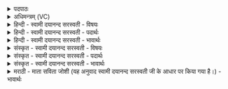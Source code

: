 <details><summary>पदपाठः</summary>

तत्। स॒वि॒तुः। वरे॑ण्यम्। भर्गः॑। दे॒वस्य॑। धी॒म॒हि॒। धियः॑। यः। नः॒। प्र॒चो॒दया॒दिति॑ प्रऽचो॒दया॑त्। २।
</details>

<details><summary>अधिमन्त्रम् (VC)</summary>

- सविता देवता
- नारायण ऋषिः
- गायत्री
- षड्जः
</details>

<details><summary>हिन्दी - स्वामी दयानन्द सरस्वती - विषयः</summary>

फिर उसी विषय को अगले मन्त्र में कहा है ॥
</details>

<details><summary>हिन्दी - स्वामी दयानन्द सरस्वती - पदार्थः</summary>

पदार्थान्वयभाषाः -  हे मनुष्यो ! (यः) जो (नः) हमारी (धियः) बुद्धि वा कर्मों को (प्रचोदयात्) प्रेरणा करे, उस (सवितुः) समग्र जगत् के उत्पादक सब ऐश्वर्य तथा (देवस्य) सुख के देनेहारे ईश्वर के जो (वरेण्यम्) ग्रहण करने योग्य अत्युत्तम (भर्गः) जिस से दुःखों का नाश हो, उस शुद्ध स्वरूप को जैसे हम लोग (धीमहि) धारण करें, वैसे (तत्) उस ईश्वर के शुद्ध स्वरूप को तुम लोग भी धारण करो ॥२ ॥
</details>

<details><summary>हिन्दी - स्वामी दयानन्द सरस्वती - भावार्थः</summary>

भावार्थभाषाः -  इस मन्त्र में वाचकलुप्तोपामलङ्कार है। जैसे परमेश्वर जीवों को अशुभाचरण से अलग कर शुभ आचरण में प्रवृत्त करता है, वैसे राजा भी करे। जैसे परमेश्वर में पितृभाव करते अर्थात् उस को पिता मानते हैं, वैसे राजा को भी मानें। जैसे परमेश्वर जीवों में पुत्रभाव का आचरण करता है, वैसे राजा भी प्रजाओं में पुत्रवत् वर्त्ते। जैसे परमेश्वर सब दोष, क्लेश और अन्यायों से निवृत्त है, वैसे राजा भी होवे ॥२ ॥
</details>

<details><summary>संस्कृत - स्वामी दयानन्द सरस्वती - विषयः</summary>

पुनस्तमेव विषयमाह ॥
</details>

<details><summary>संस्कृत - स्वामी दयानन्द सरस्वती - पदार्थः</summary>

पदार्थान्वयभाषाः -  हे मनुष्याः ! यो नो धियः प्रचोदयात् तस्य सवितुर्देवस्य यद्वरेण्यं भर्गो यथा वयं धीमहि तथा तद्यूयमपि दधेध्वम् ॥२ ॥
</details>

<details><summary>संस्कृत - स्वामी दयानन्द सरस्वती - भावार्थः</summary>

भावार्थभाषाः -  अत्र वाचकलुप्तोपमालङ्कारः। यथा परमेश्वरो जीवानशुभाचरणान् निवर्त्य शुभाचरणे प्रवर्त्तयति, तथा राजापि कुर्यात्। यथा परमेश्वरे पितृभावं कुर्वन्ति, तथा राजन्यपि कुर्य्युर्यथा परमेश्वरो जीवेषु पुत्रभावमाचरति, तथा राजापि प्रजासु पुत्रभावमाचरेत्। यथा परमेश्वरः सर्वदोषक्लेशाऽन्यायेभ्यो निवृत्तोऽस्ति, तथैव राजापि भवेत् ॥२ ॥
</details>

<details><summary>मराठी - माता सविता जोशी (यह अनुवाद स्वामी दयानन्द सरस्वती जी के आधार पर किया गया है।) - भावार्थः</summary>

भावार्थभाषाः -  या मंत्रात वाचक लुप्तोपमालंकार आहे. परमेश्वर जसा जीवांना अशुभ आचरणापासून दूर करून शुभ आचरणात प्रवृत्त करतो, तसे राजानेही करावे. जसे परमेश्वराला पिता मानले जाते तसे राजालाही मानावे. परमेश्वर जसा जीवांना पुत्र मानतो तसे राजानेही प्रजेला पुत्राप्रमाणे मानावे. परमेश्वर सर्व दोष क्लेश व अन्याय यापासून दूर आहे तसे राजानेही बनावे.
</details>